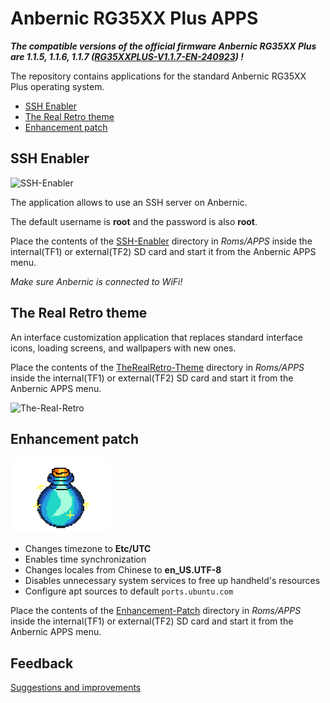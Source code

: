 # Anbernic RG35XX Plus APPS

***The compatible versions of the official firmware Anbernic RG35XX Plus are 1.1.5, 1.1.6, 1.1.7 ([RG35XXPLUS-V1.1.7-EN-240923](https://win.anbernic.com/download/318.html)) !***

The repository contains applications for
the standard Anbernic RG35XX Plus operating system.

* [SSH Enabler](#ssh-enabler)
* [The Real Retro theme](#the-real-retro-theme)
* [Enhancement patch](#enhancement-patch)

## SSH Enabler

![SSH-Enabler](SSH-Enabler/Imgs/EnableSSH.png)

The application allows to use an SSH server on Anbernic.

The default username is **root** and the password is also **root**.

Place the contents of the [SSH-Enabler](https://github.com/exdial/anbernic-apps/tree/master/SSH-Enabler)
directory in *Roms/APPS* inside the internal(TF1) or external(TF2) SD card and start it from the Anbernic APPS menu.

_Make sure Anbernic is connected to WiFi!_

## The Real Retro theme

An interface customization application that replaces standard interface icons,
loading screens, and wallpapers with new ones.

Place the contents of the [TheRealRetro-Theme](https://github.com/exdial/anbernic-apps/tree/master/TheRealRetro-Theme)
directory in *Roms/APPS* inside the internal(TF1) or external(TF2) SD card and start it from the Anbernic APPS menu.

![The-Real-Retro](.github/assets/trrt-preview.png)

## Enhancement patch

![Enhancement-Patch](Enhancement-Patch/Imgs/Enhancement-Patch.png)

* Changes timezone to **Etc/UTC**
* Enables time synchronization
* Changes locales from Chinese to **en_US.UTF-8**
* Disables unnecessary system services to free up handheld's resources
* Configure apt sources to default `ports.ubuntu.com`

Place the contents of the [Enhancement-Patch](https://github.com/exdial/anbernic-apps/tree/master/Enhancement-Patch)
directory in *Roms/APPS* inside the internal(TF1) or external(TF2) SD card and start it from the Anbernic APPS menu.

## Feedback

[Suggestions and improvements](https://github.com/exdial/anbernic-apps/issues)
